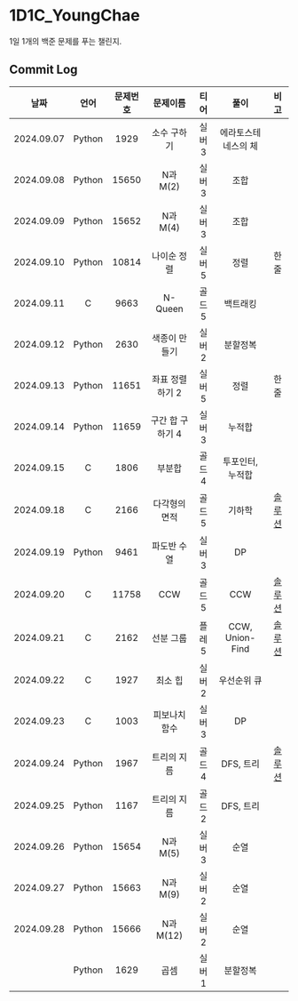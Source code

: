 # 1D1C_YoungChae
1일 1개의 백준 문제를 푸는 챌린지.  

## Commit Log
|날짜|언어|문제번호|문제이름|티어|풀이|비고|
|:---:|:---:|:---:|:---:|:---:|:---:|:---:|
|2024.09.07|Python|1929|소수 구하기|실버3|에라토스테네스의 체||
|2024.09.08|Python|15650|N과 M(2)|실버3|조합||
|2024.09.09|Python|15652|N과 M(4)|실버3|조합||
|2024.09.10|Python|10814|나이순 정렬|실버5|정렬|한줄|
|2024.09.11|C|9663|N-Queen|골드5|백트래킹||
|2024.09.12|Python|2630|색종이 만들기|실버2|분할정복||
|2024.09.13|Python|11651|좌표 정렬하기 2|실버5|정렬|한줄|
|2024.09.14|Python|11659|구간 합 구하기 4|실버3|누적합||
|2024.09.15|C|1806|부분합|골드4|투포인터, 누적합||
|2024.09.18|C|2166|다각형의 면적|골드5|기하학|[솔루션](solution/2166.png)|
|2024.09.19|Python|9461|파도반 수열|실버3|DP||
|2024.09.20|C|11758|CCW|골드5|CCW|[솔루션](solution/11758.png)|
|2024.09.21|C|2162|선분 그룹|플레5|CCW, Union-Find|[솔루션](solution/2162.jpg)|
|2024.09.22|C|1927|최소 힙|실버2|우선순위 큐||
|2024.09.23|C|1003|피보나치 함수|실버3|DP||
|2024.09.24|Python|1967|트리의 지름|골드4|DFS, 트리|[솔루션](solution/1967.png)|
|2024.09.25|Python|1167|트리의 지름|골드2|DFS, 트리||
|2024.09.26|Python|15654|N과 M(5)|실버3|순열||
|2024.09.27|Python|15663|N과 M(9)|실버2|순열||
|2024.09.28|Python|15666|N과 M(12)|실버2|순열||
|          |Python|1629|곱셈|실버1|분할정복||